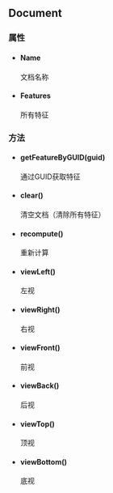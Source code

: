 ## Document

### 属性
* #### Name
	文档名称
* #### Features
	所有特征

### 方法
* #### getFeatureByGUID(guid)
	通过GUID获取特征
* #### clear()
	清空文档（清除所有特征）
* #### recompute()
	重新计算
* #### viewLeft()
	左视
* #### viewRight()
	右视
* #### viewFront()
	前视
* #### viewBack()
	后视
* #### viewTop()
	顶视
* #### viewBottom()
	底视

